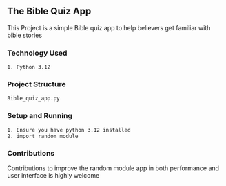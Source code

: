 ## The Bible Quiz App ##
This Project is a simple Bible quiz app to help believers get familiar with bible stories

### Technology Used ##
    1. Python 3.12

### Project Structure ##
    Bible_quiz_app.py

### Setup and Running ##
    1. Ensure you have python 3.12 installed 
    2. import random module 

### Contributions ##
Contributions to improve the random module app in both performance and user interface is highly welcome 
